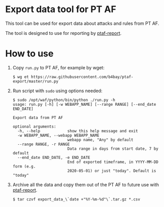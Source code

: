 # Export data tool for PT AF
This tool can be used for export data about attacks and rules from PT AF.

The tool is designed to use for reporting by [ptaf-report](https://github.com/b4bay/ptaf-report). 

# How to use
1. Copy `run.py` to PT AF, for example by wget:
    ```
    $ wg et https://raw.githubusercontent.com/b4bay/ptaf-export/master/run.py
    ```
2. Run script with `sudo` using options needed:
    ```
    $ sudo /opt/waf/python/bin/python ./run.py -h
    usage: run.py [-h] [-w WEBAPP_NAME] [--range RANGE] [--end_date END_DATE]
    
    Export data from PT AF
    
    optional arguments:
      -h, --help            show this help message and exit
      -w WEBAPP_NAME, --webapp WEBAPP_NAME
                            webapp name, "Any" by default
      --range RANGE, -r RANGE
                            Data range in days from start date, 7 by default
      --end_date END_DATE, -e END_DATE
                            End of exported timeframe, in YYYY-MM-DD form (e.g.
                            2020-05-01) or just "today". Default is "today"
    
    ```
3. Archive all the data and copy them out of the PT AF to future use with [ptaf-report](https://github.com/b4bay/ptaf-report). 
    ```
    $ tar czvf export_data_\`date +"%Y-%m-%d"\`.tar.gz *.csv
    ```